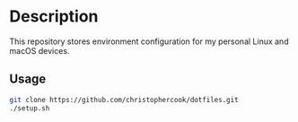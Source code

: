 # Description

This repository stores environment configuration for my personal Linux and macOS devices.

## Usage

```sh
git clone https://github.com/christophercook/dotfiles.git
./setup.sh
```
